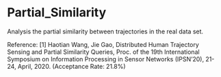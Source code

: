# Partial_Similarity
Analysis the partial similarity between trajectories in the real data set.

Reference:
[1] Haotian Wang, Jie Gao, Distributed Human Trajectory Sensing and Partial Similarity Queries, Proc. of the 19th International Symposium on Information Processing in Sensor Networks (IPSN’20), 21-24, April, 2020. (Acceptance Rate: 21.8%)
